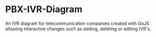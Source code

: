 # PBX-IVR-Diagram
An IVR diagram for telecommunication companies created with GoJS allowing interactive changes such as adding, deleting or editing IVR's.
